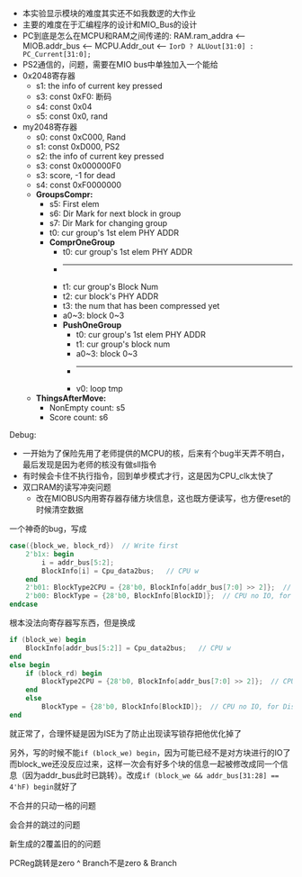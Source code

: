 * 本实验显示模块的难度其实还不如我数逻的大作业
* 主要的难度在于汇编程序的设计和MIO_Bus的设计
* PC到底是怎么在MCPU和RAM之间传递的: RAM.ram_addra <-- MIOB.addr_bus <-- MCPU.Addr_out <-- `IorD ? ALUout[31:0] : PC_Current[31:0];`
* PS2通信的，问题，需要在MIO bus中单独加入一个能给
* 0x2048寄存器
  * s1: the info of current key pressed
  * s3: const 0xF0: 断码
  * s4: const 0x04
  * s5: const 0x0, rand
* my2048寄存器
  * s0: const 0xC000, Rand
  * s1: const 0xD000, PS2
  * s2: the info of current key pressed
  * s3: const 0x000000F0
  * s3: score, -1 for dead
  * s4: const 0xF0000000
  * **GroupsCompr:**
    * s5: First elem
    * s6: Dir Mark for next block in group
    * s7: Dir Mark for changing group
    * t0: cur group's 1st elem PHY ADDR
    * **ComprOneGroup**
      * t0: cur group's 1st elem PHY ADDR
      * ---
      * t1: cur group's Block Num
      * t2: cur block's PHY ADDR
      * t3: the num that has been compressed yet
      * a0~3: block 0~3
      * **PushOneGroup**
        * t0: cur group's 1st elem PHY ADDR
        * t1: cur group's block num
        * a0~3: block 0~3
        * ---
        * v0: loop tmp
  * **ThingsAfterMove:**
    * NonEmpty count: s5
    * Score count: s6


Debug:

* 一开始为了保险先用了老师提供的MCPU的核，后来有个bug半天弄不明白，最后发现是因为老师的核没有做sll指令
* 有时候会卡住不执行指令，回到单步模式才行，这是因为CPU_clk太快了
* 双口RAM的读写冲突问题
  * 改在MIOBUS内用寄存器存储方块信息，这也既方便读写，也方便reset的时候清空数据

一个神奇的bug，写成

```verilog
case({block_we, block_rd})  // Write first
    2'b1x: begin
        i = addr_bus[5:2];
        BlockInfo[i] = Cpu_data2bus;   // CPU w
    end
    2'b01: BlockType2CPU = {28'b0, BlockInfo[addr_bus[7:0] >> 2]};  // CPU r
    2'b00: BlockType = {28'b0, BlockInfo[BlockID]};  // CPU no IO, for Display
endcase
```

根本没法向寄存器写东西，但是换成

```verilog
if (block_we) begin
    BlockInfo[addr_bus[5:2]] = Cpu_data2bus;   // CPU w
end
else begin
    if (block_rd) begin
        BlockType2CPU = {28'b0, BlockInfo[addr_bus[7:0] >> 2]};  // CPU r
    end
    else
        BlockType = {28'b0, BlockInfo[BlockID]};  // CPU no IO, for Display
end
```

就正常了，合理怀疑是因为ISE为了防止出现读写锁存把他优化掉了

另外，写的时候不能`if (block_we) begin`，因为可能已经不是对方块进行的IO了而block_we还没反应过来，这样一次会有好多个块的信息一起被修改成同一个信息（因为addr_bus此时已跳转）。改成`if (block_we && addr_bus[31:28] == 4'hF) begin`就好了

不合并的只动一格的问题

会合并的跳过的问题

新生成的2覆盖旧的的问题

PCReg跳转是zero ^ Branch不是zero & Branch